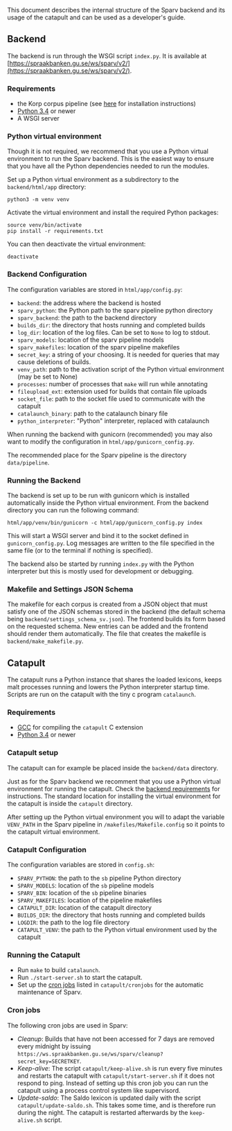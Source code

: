 
This document describes the internal structure of the Sparv backend
and its usage of the catapult and can be used as a developer's guide.

## <a name="backend"></a>Backend

The backend is run through the WSGI script `index.py`.
It is available at [https://spraakbanken.gu.se/ws/sparv/v2/](https://spraakbanken.gu.se/ws/sparv/v2/).

### <a name="be-requirements">Requirements

* the Korp corpus pipeline (see [here](https://spraakbanken.gu.se/eng/research/infrastructure/sparv/distribution/pipeline) for installation instructions)
* [Python 3.4](https://www.python.org/) or newer
* A WSGI server


### Python virtual environment

Though it is not required, we recommend that you use a Python virtual
environment to run the Sparv backend. This is the easiest way
to ensure that you have all the Python dependencies needed to run the modules.

Set up a Python virtual environment as a subdirectory to the `backend/html/app` directory:

    python3 -m venv venv

Activate the virtual environment and install the required Python packages:

    source venv/bin/activate
    pip install -r requirements.txt

You can then deactivate the virtual environment:

    deactivate

### Backend Configuration

The configuration variables are stored in `html/app/config.py`:

 * `backend`: the address where the backend is hosted
 * `sparv_python`: the Python path to the sparv pipeline python directory
 * `sparv_backend`: the path to the backend directory
 * `builds_dir`: the directory that hosts running and completed builds
 * `log_dir`: location of the log files. Can be set to `None` to log to stdout.
 * `sparv_models`: location of the sparv pipeline models
 * `sparv_makefiles`: location of the sparv pipeline makefiles
 * `secret_key`: a string of your choosing. It is needed for queries that may cause deletions of builds.
 * `venv_path`: path to the activation script of the Python virtual environment (may be set to None)
 * `processes`: number of processes that `make` will run while annotating
 * `fileupload_ext`: extension used for builds that contain file uploads
 * `socket_file`: path to the socket file used to communicate with the catapult
 * `catalaunch_binary`: path to the catalaunch binary file
 * `python_interpreter`: "Python" interpreter, replaced with catalaunch

When running the backend with gunicorn (recommended) you may also want to modify
the configuration in `html/app/gunicorn_config.py`.

The recommended place for the Sparv pipeline is the directory `data/pipeline`.

### Running the Backend

The backend is set up to be run with gunicorn which is installed automatically inside the Python
virtual environment. From the backend directory you can run the following command:

    html/app/venv/bin/gunicorn -c html/app/gunicorn_config.py index

This will start a WSGI server and bind it to the socket defined in `gunicorn_config.py`.
Log messages are written to the file specified in the same file (or to the terminal
if nothing is specified).

The backend also be started by running `index.py` with the Python interpreter but this is
mostly used for development or debugging.

### Makefile and Settings JSON Schema

The makefile for each corpus is created from a JSON object that must satisfy one of the
JSON schemas stored in the backend (the default schema being `backend/settings_schema_sv.json`).
The frontend builds its form based on the requested schema. New entries can be added
and the frontend should render them automatically. The file that creates the makefile is
`backend/make_makefile.py`.

## <a name="catapult"></a>Catapult

The catapult runs a Python instance that shares the loaded lexicons, keeps
malt processes running and lowers the Python interpreter startup time.
Scripts are run on the catapult with the tiny c program `catalaunch`.

### Requirements

* [GCC](http://gcc.gnu.org/install) for compiling the `catapult` C extension
* [Python 3.4](https://www.python.org/) or newer

### Catapult setup

The catapult can for example be placed inside the `backend/data` directory.

Just as for the Sparv backend we recomment that you use a Python virtual environment
for running the catapult. Check the [backend requirements](#be-requirements) for instructions.
The standard location for installing the virtual environment for the catapult is inside the
`catapult` directory.

After setting up the Python virtual environment you will to adapt the variable `VENV_PATH`
in the Sparv pipeline in `/makefiles/Makefile.config` so it points to the catapult virtual environment.

### Catapult Configuration

The configuration variables are stored in `config.sh`:

 * `SPARV_PYTHON`: the path to the `sb` pipeline Python directory
 * `SPARV_MODELS`: location of the `sb` pipeline models
 * `SPARV_BIN`: location of the `sb` pipeline binaries
 * `SPARV_MAKEFILES`: location of the pipeline makefiles
 * `CATAPULT_DIR`: location of the catapult directory
 * `BUILDS_DIR`: the directory that hosts running and completed builds
 * `LOGDIR`: the path to the log file directory
 * `CATAPULT_VENV`: the path to the Python virtual environment used by the catapult

### Running the Catapult

  * Run `make` to build `catalaunch`.
  * Run `./start-server.sh` to start the catapult.
  * Set up the [cron jobs](#cronjobs) listed in `catapult/cronjobs`
  for the automatic maintenance of Sparv.

### <a name="cronjobs"></a>Cron jobs

The following cron jobs are used in Sparv:

  * *Cleanup*: Builds that have not been accessed for 7 days are removed every midnight by
  issuing `https://ws.spraakbanken.gu.se/ws/sparv/cleanup?secret_key=SECRETKEY`.
  * *Keep-alive*: The script `catapult/keep-alive.sh` is run every five minutes and restarts
 the catapult with `catapult/start-server.sh` if it does not respond to ping. Instead of
 setting up this cron job you can run the catapult using a process control system like supervisord.
  * *Update-saldo*: The Saldo lexicon is updated daily with the script `catapult/update-saldo.sh`.
  This takes some time, and is therefore run during the night. The catapult is restarted
  afterwards by the `keep-alive.sh` script.

